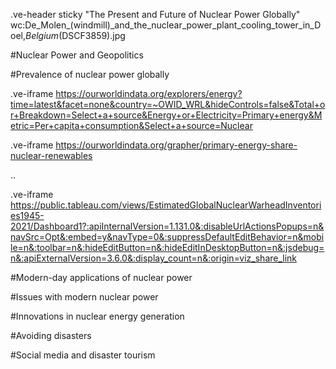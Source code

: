 
.ve-header sticky "The Present and Future of Nuclear Power Globally" wc:De_Molen_(windmill)_and_the_nuclear_power_plant_cooling_tower_in_Doel,_Belgium_(DSCF3859).jpg 

#Nuclear Power and Geopolitics 






#Prevalence of nuclear power globally

.ve-iframe https://ourworldindata.org/explorers/energy?time=latest&facet=none&country=~OWID_WRL&hideControls=false&Total+or+Breakdown=Select+a+source&Energy+or+Electricity=Primary+energy&Metric=Per+capita+consumption&Select+a+source=Nuclear


.ve-iframe https://ourworldindata.org/grapher/primary-energy-share-nuclear-renewables

..

.ve-iframe https://public.tableau.com/views/EstimatedGlobalNuclearWarheadInventories1945-2021/Dashboard1?:apiInternalVersion=1.131.0&:disableUrlActionsPopups=n&navSrc=Opt&:embed=y&navType=0&:suppressDefaultEditBehavior=n&mobile=n&:toolbar=n&:hideEditButton=n&:hideEditInDesktopButton=n&:jsdebug=n&:apiExternalVersion=3.6.0&:display_count=n&:origin=viz_share_link




#Modern-day applications of nuclear power




#Issues with modern nuclear power



#Innovations in nuclear energy generation





#Avoiding disasters



#Social media and disaster tourism